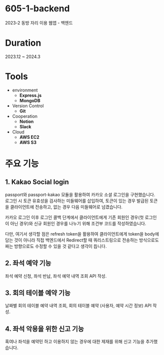 # 605-1-backend
2023-2 동방 자리 이용 웹앱 - 백엔드

# Duration
2023.12 ~ 2024.3

# Tools
- environment
  - **Express.js**
  - **MongoDB**
- Version Control
  - **Git**
- Cooperation
  - **Notion**
  - **Slack**
- Cloud
  - **AWS EC2**
  - **AWS S3**

# 주요 기능
## 1. Kakao Social login
passport와 passport-kakao 모듈을 활용하여 카카오 소셜 로그인을 구현했습니다. 
로그인 시 토큰 유효성을 검사하는 미들웨어를 삽입하여, 토큰이 있는 경우 발급된 토큰을 클라이언트에 전송하고, 없는 경우 다음 미들웨어로 넘겼습니다. 

카카오 로그인 이후 로그인 콜백 단계에서 클라이언트에게 기존 회원인 경우(첫 로그인이 아닌 경우)와 신규 회원인 경우를 나누기 위해 조건부 코드를 작성하였습니다. 

다만, 여기서 생각할 점은 refresh token을 활용하여 클라이언트에게 token을 body에 담는 것이 아니라 직접 백엔드에서 Redirect할 때 쿼리스트링으로 전송하는 방식으로도 짜는 방향으로도 수정할 수 있을 것 같다고 생각이 듭니다. 

## 2. 좌석 예약 기능 
좌석 예약 신청, 좌석 반납, 좌석 예약 내역 조회 API 작성.

## 3. 회의 테이블 예약 기능
날짜별 회의 테이블 예약 내역 조회, 회의 테이블 예약 (사용자, 예약 시간 정보) API 작성.

## 4. 좌석 악용을 위한 신고 기능
혹여나 좌석을 예약민 하고 이용하지 않는 경우에 대한 제재를 위해 신고 기능을 추가했습니다. 
